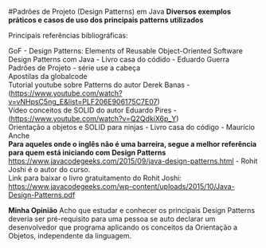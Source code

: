 #Padrões de Projeto (Design Patterns) em Java
<b>Diversos exemplos práticos e casos de uso dos principais patterns utilizados</b>

Principais referências bibliográficas:

GoF - Design Patterns: Elements of Reusable Object-Oriented Software
<br/>
Design Patterns com Java - Livro casa do códido - Eduardo Guerra
<br/>
Padrões de Projeto - série use a cabeça
<br/>
Apostilas da globalcode
<br/>
Tutorial youtube sobre Patterns do autor Derek Banas - (https://www.youtube.com/watch?v=vNHpsC5ng_E&list=PLF206E906175C7E07)
<br/>
Vídeo conceitos de SOLID do autor Eduardo Pires - (https://www.youtube.com/watch?v=Q2QdkiX6p_Y)
<br/>
Orientação a objetos e SOLID para ninjas - Livro casa do código - Maurício Anche
<br/>
<b>Para aqueles onde o inglês não é uma barreira, segue a melhor referência para quem está iniciando com Design Patterns</b>
<br/>
https://www.javacodegeeks.com/2015/09/java-design-patterns.html - Rohit Joshi é o autor do curso.
<br/>
Link para baixar o livro gratuitamento do Rohit Joshi:
<br/>
https://www.javacodegeeks.com/wp-content/uploads/2015/10/Java-Design-Patterns.pdf


<b>Minha Opinião</b>
Acho que estudar e conhecer os principais Design Patterns deveria ser pré-requisito para uma pessoa se auto declarar um desenvolvedor que programa aplicando os conceitos da Orientação a Objetos, independente da linguagem. 
  